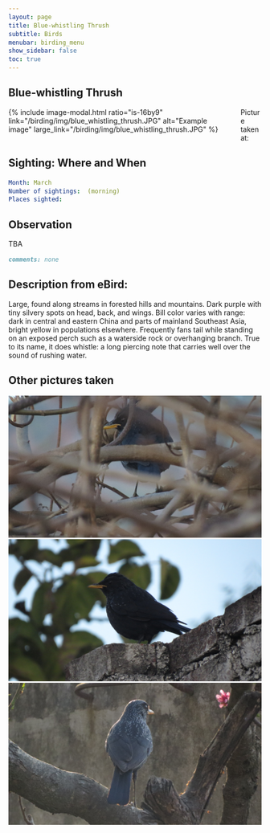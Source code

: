 ```yaml
---
layout: page
title: Blue-whistling Thrush
subtitle: Birds
menubar: birding_menu
show_sidebar: false
toc: true
---
```


## Blue-whistling Thrush

<div class="columns">
<div class="column is-6">
{% include image-modal.html ratio="is-16by9" link="/birding/img/blue_whistling_thrush.JPG" alt="Example image" large_link="/birding/img/blue_whistling_thrush.JPG" %}
</div>
<div class="column is-6">
Picture taken at:
</div>
</div>

## Sighting: Where and When
```yaml
Month: March
Number of sightings:  (morning)
Places sighted: 
```

## Observation
TBA

```markdown
comments: none
```

## Description from eBird:
Large, found along streams in forested hills and mountains. Dark purple with tiny silvery spots on head, back, and wings. Bill color varies with range: dark in central and eastern China and parts of mainland Southeast Asia, bright yellow in populations elsewhere. Frequently fans tail while standing on an exposed perch such as a waterside rock or overhanging branch. True to its name, it does whistle: a long piercing note that carries well over the sound of rushing water.


## Other pictures taken
![blue_whistling_thrush 1](/birding/img/blue_whistling_thrush1.JPG)
![blue_whistling_thrush 2](/birding/img/blue_whistling_thrush2.JPG)
![blue_whistling_thrush 3](/birding/img/blue_whistling_thrush3.JPG)
